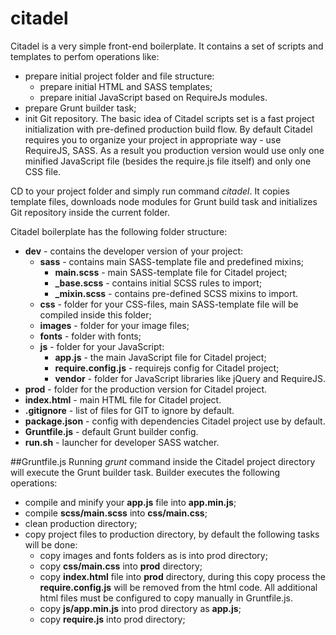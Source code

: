 # citadel
Citadel is a very simple front-end boilerplate. It contains a set of scripts and templates to perfom operations like:
* prepare initial project folder and file structure:
  * prepare initial HTML and SASS templates;
  * prepare initial JavaScript based on RequireJs modules.
* prepare Grunt builder task;
* init Git repository.
The basic idea of Citadel scripts set is a fast project initialization with pre-defined production build flow. By default Citadel requires you to organize your project in appropriate way - use RequireJS, SASS. As a result you production version would use only one minified JavaScript file (besides the require.js file itself) and only one CSS file.

CD to your project folder and simply run command *citadel*. It copies template files, downloads node modules for Grunt build task and initializes Git repository inside the current folder.

Citadel boilerplate has the following folder structure:
* **dev** - contains the developer version of your project:
  * **sass** - contains main SASS-template file and predefined mixins;
    * **main.scss** - main SASS-template file for Citadel project;
    * **_base.scss** - contains initial SCSS rules to import;
    * **_mixin.scss** - contains pre-defined SCSS mixins to import.
  * **css** - folder for your CSS-files, main SASS-template file will be compiled inside this folder;
  * **images** - folder for your image files;
  * **fonts** - folder with fonts;
  * **js** - folder for your JavaScript:
    * **app.js** - the main JavaScript file for Citadel project;
    * **require.config.js** - requirejs config for Citadel project;
    * **vendor** - folder for JavaScript libraries like jQuery and RequireJS.
* **prod** - folder for the production version for Citadel project.
* **index.html** - main HTML file for Citadel project.
* **.gitignore** - list of files for GIT to ignore by default.
* **package.json** - config with dependencies Citadel project use by default.
* **Gruntfile.js** - default Grunt builder config.
* **run.sh** - launcher for developer SASS watcher.
  
##Gruntfile.js
Running *grunt* command inside the Citadel project directory will execute the Grunt builder task. Builder executes the following operations:
* compile and minify your **app.js** file into **app.min.js**;
* compile **scss/main.scss** into **css/main.css**;
* clean production directory;
* copy project files to production directory, by default the following tasks will be done:
    * copy images and fonts folders as is into prod directory;
    * copy **css/main.css** into **prod** directory;
    * copy **index.html** file into **prod** directory, during this copy process the **require.config.js** will be removed from the html code. All additional html files must be configured to copy manually in Gruntfile.js.
    * copy **js/app.min.js** into prod directory as **app.js**;
    * copy **require.js** into prod directory;
